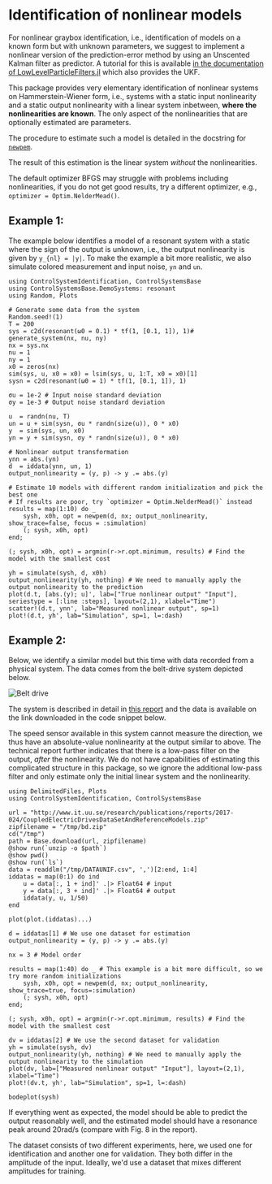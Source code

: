 # Identification of nonlinear models

For nonlinear graybox identification, i.e., identification of models on a known form but with unknown parameters, we suggest to implement a nonlinear version of the prediction-error method by using an Unscented Kalman filter as predictor. A tutorial for this is available [in the documentation of LowLevelParticleFilters.jl](https://baggepinnen.github.io/LowLevelParticleFilters.jl/stable/parameter_estimation/#Using-an-optimizer) which also provides the UKF.


This package provides very elementary identification of nonlinear systems on Hammerstein-Wiener form, i.e., systems with a static input nonlinearity and a static output nonlinearity with a linear system inbetween, **where the nonlinearities are known**. The only aspect of the nonlinearities that are optionally estimated are parameters.

The procedure to estimate such a model is detailed in the docstring for [`newpem`](@ref).

The result of this estimation is the linear system _without_ the nonlinearities.

The default optimizer BFGS may struggle with problems including nonlinearities, if you do not get good results, try a different optimizer, e.g., `optimizer = Optim.NelderMead()`.


## Example 1:

The example below identifies a model of a resonant system with a static where the sign of the output is unknown, i.e., the output nonlinearity is given by ``y_{nl} = |y|``. To make the example a bit more realistic, we also simulate colored measurement and input noise, `yn` and `un`.
```@example HW
using ControlSystemIdentification, ControlSystemsBase
using ControlSystemsBase.DemoSystems: resonant
using Random, Plots

# Generate some data from the system
Random.seed!(1)
T = 200
sys = c2d(resonant(ω0 = 0.1) * tf(1, [0.1, 1]), 1)# generate_system(nx, nu, ny)
nx = sys.nx
nu = 1
ny = 1
x0 = zeros(nx)
sim(sys, u, x0 = x0) = lsim(sys, u, 1:T, x0 = x0)[1]
sysn = c2d(resonant(ω0 = 1) * tf(1, [0.1, 1]), 1)

σu = 1e-2 # Input noise standard deviation
σy = 1e-3 # Output noise standard deviation

u  = randn(nu, T)
un = u + sim(sysn, σu * randn(size(u)), 0 * x0)
y  = sim(sys, un, x0)
yn = y + sim(sysn, σy * randn(size(u)), 0 * x0)

# Nonlinear output transformation
ynn = abs.(yn)
d  = iddata(ynn, un, 1)
output_nonlinearity = (y, p) -> y .= abs.(y)

# Estimate 10 models with different random initialization and pick the best one
# If results are poor, try `optimizer = Optim.NelderMead()` instead
results = map(1:10) do _
    sysh, x0h, opt = newpem(d, nx; output_nonlinearity, show_trace=false, focus = :simulation)
    (; sysh, x0h, opt)
end;

(; sysh, x0h, opt) = argmin(r->r.opt.minimum, results) # Find the model with the smallest cost

yh = simulate(sysh, d, x0h)
output_nonlinearity(yh, nothing) # We need to manually apply the output nonlinearity to the prediction
plot(d.t, [abs.(y); u]', lab=["True nonlinear output" "Input"], seriestype = [:line :steps], layout=(2,1), xlabel="Time")
scatter!(d.t, ynn', lab="Measured nonlinear output", sp=1)
plot!(d.t, yh', lab="Simulation", sp=1, l=:dash)
```

## Example 2: 
Below, we identify a similar model but this time with data recorded from a physical system. The data comes from the belt-drive system depicted below.

![Belt drive](https://lh6.googleusercontent.com/AjBmg1ezDWGGMEX6f4vDJCpHFIM2PrAMZRzYLj6dA5033LYuhwU4O0NtwD_ZEhIYRtn2k0YX86nGMCfqrznY2apE5KmlrTZhhCV7rd6EbiNTjJbT=w1280)

The system is described in detail in [this report](http://www.google.com/url?q=http%3A%2F%2Fwww.it.uu.se%2Fresearch%2Fpublications%2Freports%2F2017-024%2F2017-024-nc.pdf&sa=D&sntz=1&usg=AOvVaw0yNPLBveaHDGWB9mwnHCxd) and the data is available on the link downloaded in the code snippet below.

The speed sensor available in this system cannot measure the direction, we thus have an absolute-value nonlinearity at the output similar to above. The technical report further indicates that there is a low-pass filter on the output, _after_ the nonlinearity. We do not have capabilities of estimating this complicated structure in this package, so we ignore the additional low-pass filter and only estimate only the initial linear system and the nonlinearity.

```@example beltdrive
using DelimitedFiles, Plots
using ControlSystemIdentification, ControlSystemsBase

url = "http://www.it.uu.se/research/publications/reports/2017-024/CoupledElectricDrivesDataSetAndReferenceModels.zip"
zipfilename = "/tmp/bd.zip"
cd("/tmp")
path = Base.download(url, zipfilename)
@show run(`unzip -o $path`)
@show pwd()
@show run(`ls`)
data = readdlm("/tmp/DATAUNIF.csv", ',')[2:end, 1:4]
iddatas = map(0:1) do ind
    u = data[:, 1 + ind]' .|> Float64 # input
    y = data[:, 3 + ind]' .|> Float64 # output
    iddata(y, u, 1/50)
end

plot(plot.(iddatas)...)

d = iddatas[1] # We use one dataset for estimation 
output_nonlinearity = (y, p) -> y .= abs.(y)

nx = 3 # Model order

results = map(1:40) do _ # This example is a bit more difficult, so we try more random initializations
    sysh, x0h, opt = newpem(d, nx; output_nonlinearity, show_trace=true, focus=:simulation)
    (; sysh, x0h, opt)
end;

(; sysh, x0h, opt) = argmin(r->r.opt.minimum, results) # Find the model with the smallest cost

dv = iddatas[2] # We use the second dataset for validation
yh = simulate(sysh, dv)
output_nonlinearity(yh, nothing) # We need to manually apply the output nonlinearity to the simulation
plot(dv, lab=["Measured nonlinear output" "Input"], layout=(2,1), xlabel="Time")
plot!(dv.t, yh', lab="Simulation", sp=1, l=:dash)
```

```@example beltdrive
bodeplot(sysh)
```

If everything went as expected, the model should be able to predict the output reasonably well, and the estimated model should have a resonance peak around 20rad/s (compare with Fig. 8 in the report).

The dataset consists of two different experiments, here, we used one for identification and another one for validation. They both differ in the amplitude of the input. Ideally, we'd use a dataset that mixes different amplitudes for training.